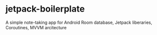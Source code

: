 # jetpack-boilerplate
A simple note-taking app for Android
Room database, Jetpack liberaries, Coroutines, MVVM arcitecture
